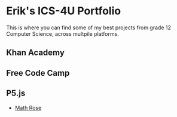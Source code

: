 # Erik's ICS-4U Portfolio

This is where you can find some of my best projects from grade 12 Computer Science, across multpile platforms.


## Khan Academy

## Free Code Camp

## P5.js
<ul>
  <li>
    <a href="https://github.com/erikmenhart/portfolio/blob/master/MathRose"> Math Rose </a>
  </li>
</ul>
  

